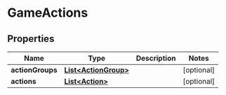 
# GameActions

## Properties
Name | Type | Description | Notes
------------ | ------------- | ------------- | -------------
**actionGroups** | [**List&lt;ActionGroup&gt;**](ActionGroup.md) |  |  [optional]
**actions** | [**List&lt;Action&gt;**](Action.md) |  |  [optional]



